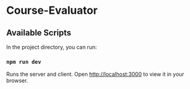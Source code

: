 # Course-Evaluator

## Available Scripts

In the project directory, you can run:

### `npm run dev`

Runs the server and client.
Open [http://localhost:3000](http://localhost:3000) to view it in your browser.
